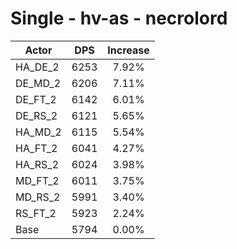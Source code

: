 # Single - hv-as - necrolord
| Actor | DPS | Increase |
|---|:---:|:---:|
|HA_DE_2|6253|7.92%|
|DE_MD_2|6206|7.11%|
|DE_FT_2|6142|6.01%|
|DE_RS_2|6121|5.65%|
|HA_MD_2|6115|5.54%|
|HA_FT_2|6041|4.27%|
|HA_RS_2|6024|3.98%|
|MD_FT_2|6011|3.75%|
|MD_RS_2|5991|3.40%|
|RS_FT_2|5923|2.24%|
|Base|5794|0.00%|
